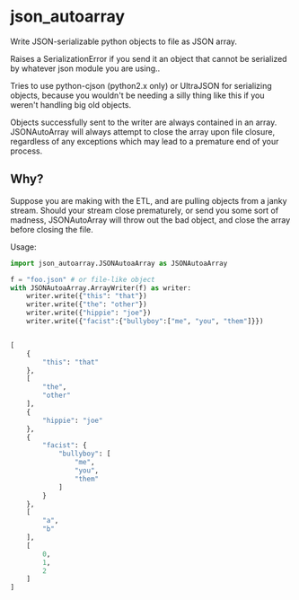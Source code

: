 # json_autoarray

Write JSON-serializable python objects to file as JSON array.

Raises a SerializationError if you send it an object that cannot be serialized by whatever json module you are using..
        
Tries to use python-cjson (python2.x only) or UltraJSON  for serializing objects, because you wouldn't be needing a silly thing like this if you weren't handling big old objects.

Objects successfully sent to the writer are always contained in an array. JSONAutoArray will always attempt to close the array upon file closure, regardless of any exceptions which may lead to a premature end of your process.

## Why?

Suppose you are making with the ETL, and are pulling objects from a janky stream. Should your stream close prematurely, or send you some sort of madness, JSONAutoArray will throw out the bad object, and close the array before closing the file. 

Usage:
```python
import json_autoarray.JSONAutoaArray as JSONAutoaArray

f = "foo.json" # or file-like object
with JSONAutoaArray.ArrayWriter(f) as writer:
	writer.write({"this": "that"})
	writer.write({"the": "other"})
	writer.write({"hippie": "joe"})
	writer.write({"facist":{"bullyboy":["me", "you", "them"]}})


[
	{
		"this": "that"
	},
	[
		"the",
		"other"
	],
	{
		"hippie": "joe"
	},
	{
		"facist": {
			"bullyboy": [
				"me",
				"you",
				"them"
			]
		}
	},
	[
		"a",
		"b"
	],
	[
		0,
		1,
		2
	]
]
```
